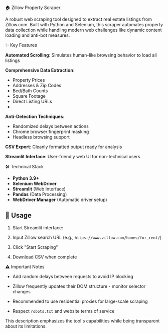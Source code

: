 🏠 Zillow Property Scraper

A robust web scraping tool designed to extract real estate listings from Zillow.com. Built with Python and Selenium, this scraper automates property data collection while handling modern web challenges like dynamic content loading and anti-bot measures.

✨ Key Features

**Automated Scrolling**: Simulates human-like browsing behavior to load all listings
  
**Comprehensive Data Extraction**:

  - Property Prices
  - Addresses & Zip Codes
  - Bed/Bath Counts
  - Square Footage
  - Direct Listing URLs
  - 
**Anti-Detection Techniques**:
  
  - Randomized delays between actions
  - Chrome browser fingerprint masking
  - Headless browsing support
    
**CSV Export**: Cleanly formatted output ready for analysis
  
**Streamlit Interface**: User-friendly web UI for non-technical users

🛠️ Technical Stack

- **Python 3.9+**
- **Selenium WebDriver**
- **Streamlit** (Web Interface)
- **Pandas** (Data Processing)
- **WebDriver Manager** (Automatic driver setup)


## 🚀 Usage
1. Start Streamlit interface:
  
2. Input Zillow search URL (e.g., `https://www.zillow.com/homes/for_rent/`)
   
3. Click "Start Scraping"
   
4. Download CSV when complete

⚠️ Important Notes

- Add random delays between requests to avoid IP blocking
  
- Zillow frequently updates their DOM structure - monitor selector changes
  
- Recommended to use residential proxies for large-scale scraping
  
- Respect `robots.txt` and website terms of service

This description emphasizes the tool's capabilities while being transparent about its limitations. 
